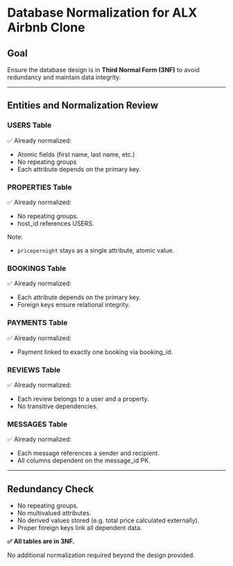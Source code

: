 # Database Normalization for ALX Airbnb Clone

## Goal

Ensure the database design is in **Third Normal Form (3NF)** to avoid redundancy and maintain data integrity.

---

## Entities and Normalization Review

### USERS Table

✅ Already normalized:
- Atomic fields (first name, last name, etc.)
- No repeating groups
- Each attribute depends on the primary key.

### PROPERTIES Table

✅ Already normalized:
- No repeating groups.
- host_id references USERS.

Note:
- `pricepernight` stays as a single attribute, atomic value.

### BOOKINGS Table

✅ Already normalized:
- Each attribute depends on the primary key.
- Foreign keys ensure relational integrity.

### PAYMENTS Table

✅ Already normalized:
- Payment linked to exactly one booking via booking_id.

### REVIEWS Table

✅ Already normalized:
- Each review belongs to a user and a property.
- No transitive dependencies.

### MESSAGES Table

✅ Already normalized:
- Each message references a sender and recipient.
- All columns dependent on the message_id PK.

---

## Redundancy Check

- No repeating groups.
- No multivalued attributes.
- No derived values stored (e.g. total price calculated externally).
- Proper foreign keys link all dependent data.

**✅ All tables are in 3NF.**

No additional normalization required beyond the design provided.

